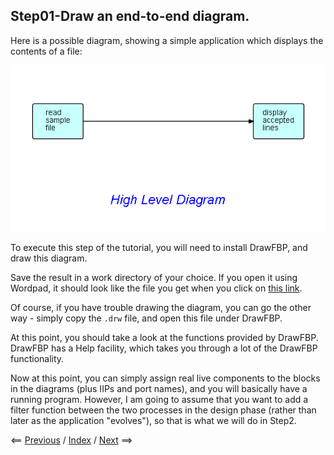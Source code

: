 
<link href="../style.css" rel="stylesheet" type="text/css">

## Step01-Draw an end-to-end diagram. 

Here is a possible diagram, showing a simple application which displays the contents of a file:

![High level diagram](Step01.png)

To execute this step of the tutorial, you will need to install DrawFBP, and draw this diagram.

Save the result in a work directory of your choice.  If you open it using Wordpad, it should look like the file you get when you click on [this link](diagrams/Step01.drw).

Of course, if you have trouble drawing the diagram, you can go the other way - simply copy the `.drw` file, and open this file under DrawFBP.

At this point, you should take a look at the functions provided by DrawFBP.  DrawFBP has a Help facility, which takes you through a lot of the DrawFBP functionality.

Now at this point, you can simply assign real live components to the blocks in the diagrams (plus IIPs and port names), and you will basically have a running program.  However, I am going to assume that you want to add a filter function between the two processes in the design phase (rather than later as the application "evolves"), so that is what we will do in Step2.

<span class=middle> &lt;== <a href="../Step00/">  Previous</a> / <a href="https://github.com/jpaulm/fbp-tutorial-filter-file/"> Index</a> / <a href="../Step02/"> Next</a> ==&gt;</span> 
